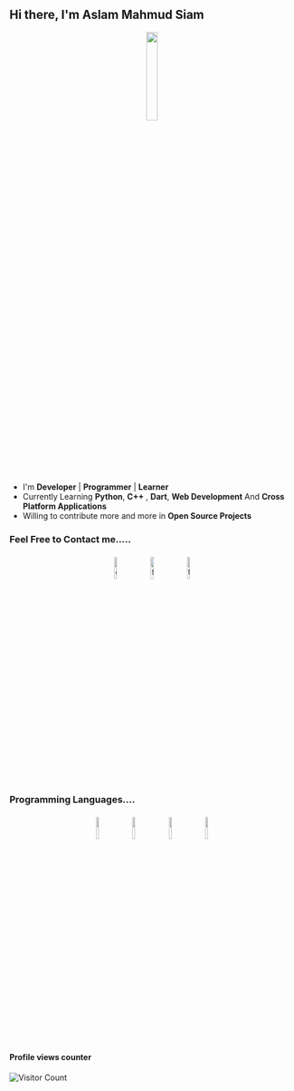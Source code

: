 ## Hi there, I'm Aslam Mahmud Siam

<p align="center">
<img width="20%" src="https://img.icons8.com/ios-filled/96/000000/programming.png"/>
</p>


- I'm **Developer** | **Programmer** | **Learner**
- Currently Learning **Python**, **C++** , **Dart**, **Web Development** And **Cross Platform Applications**
- Willing to contribute more and more in **Open Source Projects**


### Feel Free to Contact me.....

<p align="center">
	<a href="https://github.com/amsiam"><img alt="github" width="10%" style="padding:5px" src="https://img.icons8.com/clouds/100/000000/github.png"/></a>
<!-- 	<a href="https://www.linkedin.com/in/amsiam/"><img alt="linkedin" width="10%" style="padding:5px" src="https://img.icons8.com/clouds/100/000000/linkedin.png"/></a> -->
	<a href="https://www.facebook.com/bear.siam.7/"><img alt="facebook" width="10%" style="padding:5px" src="https://img.icons8.com/clouds/100/000000/facebook-new.png"/></a>
<!-- 	<a href="https://www.instagram.com/imakash3011/"><img alt="instagram" width="10%" style="padding:5px" src="https://img.icons8.com/clouds/100/000000/instagram.png"/></a> -->
	<a href="https://twitter.com/bearsiam"><img alt="twitter" width="10%" style="padding:5px" src="https://img.icons8.com/clouds/100/000000/twitter.png"/></a>
</p>

### Programming Languages....

<p align="center">
	<img width="10%" style="padding:5px" src="https://img.icons8.com/color/144/000000/c-plus-plus-logo.png"/>
	<img width="10%" style="padding:5px" src="https://img.icons8.com/color/144/000000/python.png"/>
	<img width="10%" style="padding:5px" src="https://img.icons8.com/color/144/000000/javascript.png"/>
	<img width="10%" style="padding:5px" src="https://img.icons8.com/color/144/000000/dart.png"/>
	
</p>

#### Profile views counter
![Visitor Count](https://profile-counter.glitch.me/{amsiam}/count.svg)






